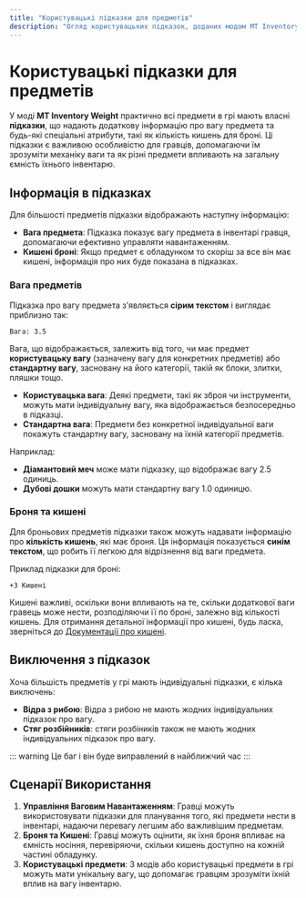 ```yaml
---
title: "Користувацькі підказки для предметів"
description: "Огляд користувацьких підказок, доданих модом MT Inventory Weight, що відображають вагу предмета та інформацію про кишені."
---
```


# **Користувацькі підказки для предметів**

У моді **MT Inventory Weight** практично всі предмети в грі мають власні **підказки**, що надають додаткову інформацію про вагу предмета та будь-які спеціальні атрибути, такі як кількість кишень для броні. Ці підказки є важливою особливістю для гравців, допомагаючи їм зрозуміти механіку ваги та як різні предмети впливають на загальну ємність їхнього інвентарю.

## **Інформація в підказках**

Для більшості предметів підказки відображають наступну інформацію:

- **Вага предмета**: Підказка показує вагу предмета в інвентарі гравця, допомагаючи ефективно управляти навантаженням.
- **Кишені броні**: Якщо предмет є обладунком то скоріш за все він має кишені, інформація про них буде показана в підказках.

### **Вага предметів**

Підказка про вагу предмета з'являється **сірим текстом** і виглядає приблизно так:

`Вага: 3.5`

Вага, що відображається, залежить від того, чи має предмет **користувацьку вагу** (зазначену вагу для конкретних предметів) або **стандартну вагу**, засновану на його категорії, такій як блоки, злитки, пляшки тощо.

- **Користувацька вага**: Деякі предмети, такі як зброя чи інструменти, можуть мати індивідуальну вагу, яка відображається безпосередньо в підказці.
- **Стандартна вага**: Предмети без конкретної індивідуальної ваги покажуть стандартну вагу, засновану на їхній категорії предметів.

Наприклад:
- **Діамантовий меч** може мати підказку, що відображає вагу 2.5 одиниць.
- **Дубові дошки** можуть мати стандартну вагу 1.0 одиницю.

### **Броня та кишені**

Для броньових предметів підказки також можуть надавати інформацію про **кількість кишень**, які має броня. Ця інформація показується **синім текстом**, що робить її легкою для відрізнення від ваги предмета.

Приклад підказки для броні:

`+3 Кишені`

Кишені важливі, оскільки вони впливають на те, скільки додаткової ваги гравець може нести, розподіляючи її по броні, залежно від кількості кишень. Для отримання детальної інформації про кишені, будь ласка, зверніться до [Документації про кишені](pockets.md).

## **Виключення з підказок**

Хоча більшість предметів у грі мають індивідуальні підказки, є кілька виключень:

- **Відра з рибою**: Відра з рибою не мають жодних індивідуальних підказок про вагу.
- **Стяг розбійників**: стяги розбіників також не мають жодних індивідуальних підказок про вагу.

::: warning
Це баг і він буде виправлений в найближчий час
:::

## **Сценарії Використання**

1. **Управління Ваговим Навантаженням**: Гравці можуть використовувати підказки для планування того, які предмети нести в інвентарі, надаючи перевагу легшим або важливішим предметам.
2. **Броня та Кишені**: Гравці можуть оцінити, як їхня броня впливає на ємність носіння, перевіряючи, скільки кишень доступно на кожній частині обладунку.
3. **Користувацькі предмети**: З модів або користувацькі предмети в грі можуть мати унікальну вагу, що допомагає гравцям зрозуміти їхній вплив на вагу інвентарю.